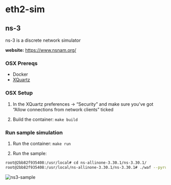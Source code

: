 # eth2-sim

## ns-3
ns-3 is a discrete network simulator

**website:** https://www.nsnam.org/

### OSX Prereqs
- Docker
- [XQuartz](https://dl.bintray.com/xquartz/downloads/XQuartz-2.7.11.dmg)

### OSX Setup 

1. In the XQuartz preferences -> “Security” and make sure you’ve got “Allow connections from network clients” ticked

2.  Build the container: `make build`


### Run sample simulation
1.  Run the container: `make run`

2.  Run the sample:

```bash
root@2bb82f935408:/usr/local# cd ns-allinone-3.30.1/ns-3.30.1/
root@2bb82f935408:/usr/local/ns-allinone-3.30.1/ns-3.30.1# ./waf --pyrun src/flow-monitor/examples/wifi-olsr-flowmon.py --vis

```
![ns3-sample](https://raw.githubusercontent.com/jrhea/eth2-sim/master/img/ns3-sample.jpeg)
